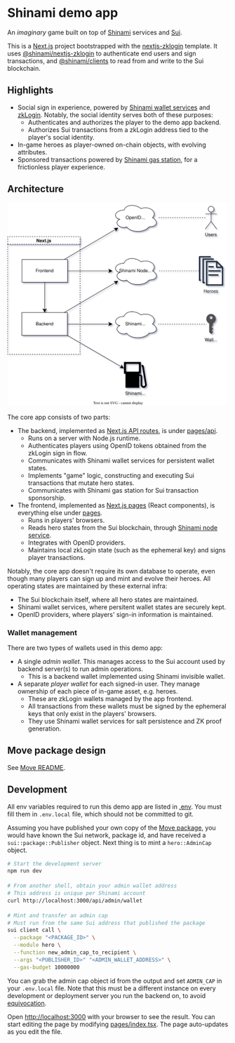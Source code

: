 # Shinami demo app

An _imaginary_ game built on top of [Shinami](https://shinami.com) services and [Sui](https://sui.io/).

This is a [Next.js](https://nextjs.org/) project bootstrapped with the [nextjs-zklogin](https://github.com/shinamicorp/shinami-typescript-sdk/tree/main/examples/nextjs-zklogin) template.
It uses [@shinami/nextjs-zklogin](https://www.npmjs.com/package/@shinami/nextjs-zklogin) to authenticate end users and sign transactions, and [@shinami/clients](https://www.npmjs.com/package/@shinami/clients) to read from and write to the Sui blockchain.

## Highlights

- Social sign in experience, powered by [Shinami wallet services](https://www.shinami.com/invisible-wallet) and [zkLogin](https://docs.sui.io/build/zk_login).
  Notably, the social identity serves both of these purposes:
  - Authenticates and authorizes the player to the demo app backend.
  - Authorizes Sui transactions from a zkLogin address tied to the player's social identity.
- In-game heroes as player-owned on-chain objects, with evolving attributes.
- Sponsored transactions powered by [Shinami gas station](https://www.shinami.com/gas-station), for a frictionless player experience.

## Architecture

![Architecture diagram](images/architecture.drawio.svg)

The core app consists of two parts:

- The backend, implemented as [Next.js API routes](https://nextjs.org/docs/pages/building-your-application/routing/api-routes), is under [pages/api](pages/api/).
  - Runs on a server with Node.js runtime.
  - Authenticates players using OpenID tokens obtained from the zkLogin sign in flow.
  - Communicates with Shinami wallet services for persistent wallet states.
  - Implements "game" logic, constructing and executing Sui transactions that mutate hero states.
  - Communicates with Shinami gas station for Sui transaction sponsorship.
- The frontend, implemented as [Next.js pages](https://nextjs.org/docs/pages/building-your-application/routing/pages-and-layouts) (React components), is everything else under [pages](pages/).
  - Runs in players' browsers.
  - Reads hero states from the Sui blockchain, through [Shinami node service](https://www.shinami.com/node).
  - Integrates with OpenID providers.
  - Maintains local zkLogin state (such as the ephemeral key) and signs player transactions.

Notably, the core app doesn't require its own database to operate, even though many players can sign up and mint and evolve their heroes.
All operating states are maintained by these external infra:

- The Sui blockchain itself, where all hero states are maintained.
- Shinami wallet services, where persitent wallet states are securely kept.
- OpenID providers, where players' sign-in information is maintained.

### Wallet management

There are two types of wallets used in this demo app:

- A single _admin wallet_.
  This manages access to the Sui account used by backend server(s) to run admin operations.
  - This is a backend wallet implemented using Shinami invisible wallet.
- A separate _player wallet_ for each signed-in user.
  They manage ownership of each piece of in-game asset, e.g. heroes.
  - These are zkLogin wallets managed by the app frontend.
  - All transactions from these wallets must be signed by the ephemeral keys that only exist in the players' browsers.
  - They use Shinami wallet services for salt persistence and ZK proof generation.

## Move package design

See [Move README](move/README.md).

## Development

All env variables required to run this demo app are listed in [.env](.env).
You must fill them in `.env.local` file, which should not be committed to git.

Assuming you have published your own copy of the [Move package](move/), you would have known the Sui network, package id, and have received a `sui::package::Publisher` object.
Next thing is to mint a `hero::AdminCap` object.

```bash
# Start the development server
npm run dev

# From another shell, obtain your admin wallet address
# This address is unique per Shinami account
curl http://localhost:3000/api/admin/wallet

# Mint and transfer an admin cap
# Must run from the same Sui address that published the package
sui client call \
  --package "<PACKAGE_ID>" \
  --module hero \
  --function new_admin_cap_to_recipient \
  --args "<PUBLISHER_ID>" "<ADMIN_WALLET_ADDRESS>" \
  --gas-budget 10000000
```

You can grab the admin cap object id from the output and set `ADMIN_CAP` in your `.env.local` file.
Note that this must be a different instance on every development or deployment server you run the backend on, to avoid [equivocation](https://docs.sui.io/learn/sui-glossary#equivocation).

Open [http://localhost:3000](http://localhost:3000) with your browser to see the result.
You can start editing the page by modifying [pages/index.tsx](pages/index.tsx).
The page auto-updates as you edit the file.
